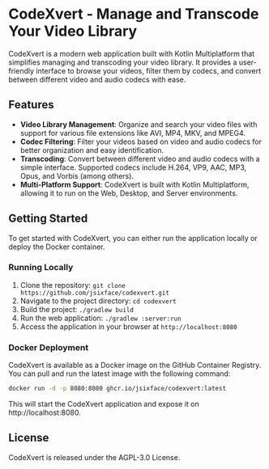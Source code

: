# CodeXvert - Manage and Transcode Your Video Library

CodeXvert is a modern web application built with Kotlin Multiplatform that simplifies managing and transcoding your video library. It provides a user-friendly interface to browse your videos, filter them by codecs, and convert between different video and audio codecs with ease.

## Features

- **Video Library Management**: Organize and search your video files with support for various file extensions like AVI, MP4, MKV, and MPEG4.
- **Codec Filtering**: Filter your videos based on video and audio codecs for better organization and easy identification.
- **Transcoding**: Convert between different video and audio codecs with a simple interface. Supported codecs include H.264, VP9, AAC, MP3, Opus, and Vorbis (among others).
- **Multi-Platform Support**: CodeXvert is built with Kotlin Multiplatform, allowing it to run on the Web, Desktop, and Server environments.

## Getting Started

To get started with CodeXvert, you can either run the application locally or deploy the Docker container.

### Running Locally

1. Clone the repository: `git clone https://github.com/jsixface/codexvert.git`
2. Navigate to the project directory: `cd codexvert`
3. Build the project: `./gradlew build`
4. Run the web application: `./gradlew :server:run`
5. Access the application in your browser at `http://localhost:8080`

### Docker Deployment

CodeXvert is available as a Docker image on the GitHub Container Registry. You can pull and run the latest image with the following command:

```bash
docker run -d -p 8080:8080 ghcr.io/jsixface/codexvert:latest
```
This will start the CodeXvert application and expose it on http://localhost:8080.

## License

CodeXvert is released under the AGPL-3.0 License.

